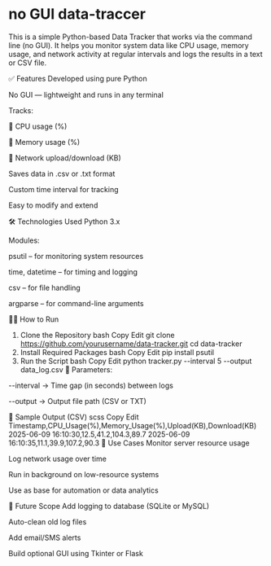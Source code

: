 # no GUI data-traccer

This is a simple Python-based Data Tracker that works via the command line (no GUI). It helps you monitor system data like CPU usage, memory usage, and network activity at regular intervals and logs the results in a text or CSV file.

✅ Features
Developed using pure Python

No GUI — lightweight and runs in any terminal

Tracks:

🔸 CPU usage (%)

🔸 Memory usage (%)

🔸 Network upload/download (KB)

Saves data in .csv or .txt format

Custom time interval for tracking

Easy to modify and extend

🛠️ Technologies Used
Python 3.x

Modules:

psutil – for monitoring system resources

time, datetime – for timing and logging

csv – for file handling

argparse – for command-line arguments

🧑‍💻 How to Run
1. Clone the Repository
bash
Copy
Edit
git clone https://github.com/yourusername/data-tracker.git
cd data-tracker
2. Install Required Packages
bash
Copy
Edit
pip install psutil
3. Run the Script
bash
Copy
Edit
python tracker.py --interval 5 --output data_log.csv
📌 Parameters:

--interval → Time gap (in seconds) between logs

--output → Output file path (CSV or TXT)

📁 Sample Output (CSV)
scss
Copy
Edit
Timestamp,CPU_Usage(%),Memory_Usage(%),Upload(KB),Download(KB)
2025-06-09 16:10:30,12.5,41.2,104.3,89.7
2025-06-09 16:10:35,11.1,39.9,107.2,90.3
🧰 Use Cases
Monitor server resource usage

Log network usage over time

Run in background on low-resource systems

Use as base for automation or data analytics

🚀 Future Scope
Add logging to database (SQLite or MySQL)

Auto-clean old log files

Add email/SMS alerts

Build optional GUI using Tkinter or Flask
